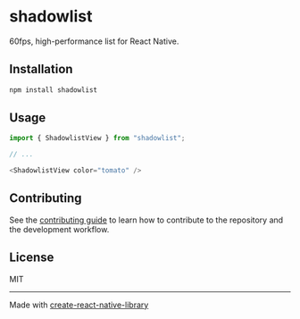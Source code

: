 # shadowlist

60fps, high-performance list for React Native.

## Installation

```sh
npm install shadowlist
```

## Usage


```js
import { ShadowlistView } from "shadowlist";

// ...

<ShadowlistView color="tomato" />
```


## Contributing

See the [contributing guide](CONTRIBUTING.md) to learn how to contribute to the repository and the development workflow.

## License

MIT

---

Made with [create-react-native-library](https://github.com/callstack/react-native-builder-bob)
